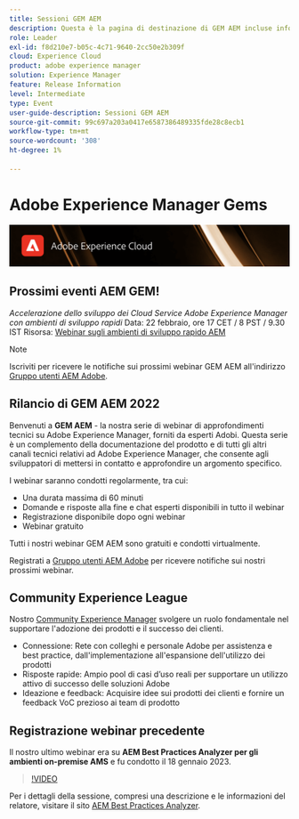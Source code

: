 ```yaml
---
title: Sessioni GEM AEM
description: Questa è la pagina di destinazione di GEM AEM incluse informazioni sulla serie di webinar e sulle informazioni di registrazione, webinar precedenti e in arrivo
role: Leader
exl-id: f8d210e7-b05c-4c71-9640-2cc50e2b309f
cloud: Experience Cloud
product: adobe experience manager
solution: Experience Manager
feature: Release Information
level: Intermediate
type: Event
user-guide-description: Sessioni GEM AEM
source-git-commit: 99c697a203a0417e6587386489335fde28c8ecb1
workflow-type: tm+mt
source-wordcount: '308'
ht-degree: 1%

---
```


# Adobe Experience Manager Gems

<img alt="Esperienze digitali" src="./assets/ADX_Gems.png"/>

## Prossimi eventi AEM GEM!

<!---  Remove the comment marks, and put the upcoming event in the below table

<table style="max-width: 1214px;">
<tr>
  <td style="vertical-align: top;">
    <a href="https://www.youtube.com/watch?v=f1T9XU9TCJU">
      <img alt="Experience League LIVE Oct 25" src="assets/Oct25_2022_exl_live_banner_web_1920_WebBanner.png">
    </a>
    <div>
      <a href="https://www.youtube.com/watch?v=f1T9XU9TCJU">
        <strong>Deliver the right offer at the right time with decision management</strong>
      </a>
      <br/><em>with Sandra Hausmann, Ben Tepfer, Brandon Poyfair, and Jason Hickey</em>
      <br/><em>October 25, 2022</em>
    </div>
  </td>
</tr>
</table>

--->
*Accelerazione dello sviluppo dei Cloud Service Adobe Experience Manager con ambienti di sviluppo rapidi*
Data: 22 febbraio, ore 17 CET / 8 PST / 9.30 IST Risorsa: [Webinar sugli ambienti di sviluppo rapido AEM](/help/gems2023/Rapid-Development-Environments.md)

>[!NOTE]
>
> Iscriviti per ricevere le notifiche sui prossimi webinar GEM AEM all&#39;indirizzo [Gruppo utenti AEM Adobe](https://aem-augs.adobe.com/).

## Rilancio di GEM AEM 2022

Benvenuti a **GEM AEM** - la nostra serie di webinar di approfondimenti tecnici su Adobe Experience Manager, forniti da esperti Adobi. Questa serie è un complemento della documentazione del prodotto e di tutti gli altri canali tecnici relativi ad Adobe Experience Manager, che consente agli sviluppatori di mettersi in contatto e approfondire un argomento specifico.

I webinar saranno condotti regolarmente, tra cui:

* Una durata massima di 60 minuti
* Domande e risposte alla fine e chat esperti disponibili in tutto il webinar
* Registrazione disponibile dopo ogni webinar
* Webinar gratuito

Tutti i nostri webinar GEM AEM sono gratuiti e condotti virtualmente.

Registrati a [Gruppo utenti AEM Adobe](https://aem-augs.adobe.com/) per ricevere notifiche sui nostri prossimi webinar.

## Community Experience League

Nostro [Community Experience Manager](https://experienceleaguecommunities.adobe.com/t5/adobe-experience-manager/ct-p/adobe-experience-manager-community) svolgere un ruolo fondamentale nel supportare l&#39;adozione dei prodotti e il successo dei clienti.

* Connessione: Rete con colleghi e personale Adobe per assistenza e best practice, dall&#39;implementazione all&#39;espansione dell&#39;utilizzo dei prodotti
* Risposte rapide: Ampio pool di casi d’uso reali per supportare un utilizzo attivo di successo delle soluzioni Adobe
* Ideazione e feedback: Acquisire idee sui prodotti dei clienti e fornire un feedback VoC prezioso ai team di prodotto

## Registrazione webinar precedente

Il nostro ultimo webinar era su **AEM Best Practices Analyzer per gli ambienti on-premise AMS** e fu condotto il 18 gennaio 2023.

>[!VIDEO](https://video.tv.adobe.com/v/3413364/)

Per i dettagli della sessione, compresi una descrizione e le informazioni del relatore, visitare il sito [AEM Best Practices Analyzer](/help/gems2023/aem-best-practices-analyzer.md).

